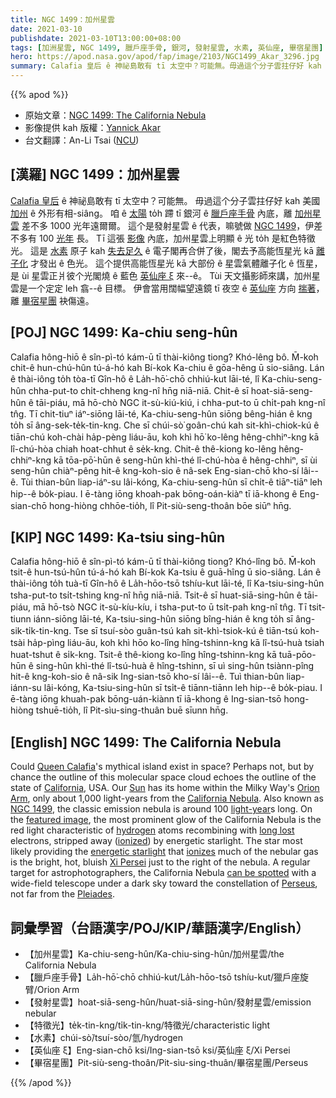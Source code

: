 ```yaml
---
title: NGC 1499：加州星雲
date: 2021-03-10
publishdate: 2021-03-10T13:00:00+08:00
tags: [加洲星雲, NGC 1499, 臘戶座手骨, 銀河, 發射星雲, 水素, 英仙座, 畢宿星團]
hero: https://apod.nasa.gov/apod/fap/image/2103/NGC1499_Akar_3296.jpg
summary: Calafia 皇后 ê 神祕島敢有 tī 太空中？可能無。毋過這个分子雲拄仔好 kah 美國加州 ê 外形有相-siâng。咱 ê 太陽 to̍h 蹛 tī 銀河 ê 臘戶座手骨內底，離加州星雲差不多 1000 光年遠爾爾。
---
```


{{% apod %}}

- 原始文章：[NGC 1499: The California Nebula](https://apod.nasa.gov/apod/ap210310.html)
- 影像提供 kah 版權：[Yannick Akar](https://www.instagram.com/dotexplore/)
- 台文翻譯：An-Li Tsai ([NCU](https://www.astro.ncu.edu.tw))

## [漢羅] NGC 1499：加州星雲
[Calafia 皇后][Queen Calafia] ê 神祕島敢有 tī 太空中？可能無。
毋過這个分子雲拄仔好 kah 美國 [加州][California] ê 外形有相-siâng。
咱 ê [太陽][Sun] to̍h 蹛 tī 銀河 ê [臘戶座手骨][Orion Arm] 內底，離 [加州星雲][California Nebula] 差不多 1000 光年遠爾爾。
這个是發射星雲 ê 代表，嘛號做 [NGC 1499][NGC 1499]，伊差不多有 100 [光年][light-year] 長。
Tī 這張 [影像][featured image] 內底，加州星雲上明顯 ê 光 to̍h 是紅色特徵光。
這是 [水素][hydrogen] 原子 kah [失去足久][long lost] ê 電子閣再合併了後，閣去予高能恆星光 kā [離子化][ionized] 才發出 ê 色光。
這个提供高能恆星光 kā 大部份 ê 星雲氣體離子化 ê 恆星，是 ùi 星雲正爿彼个光閣燒 ê 藍色 [英仙座 ξ][Xi Persei] 來--ê。
Tùi 天文攝影師來講，加州星雲是一个定定 leh 翕--ê 目標。
伊會當用闊幅望遠鏡 tī 夜空 ê [英仙座][Perseus] 方向 [揣著][can be spotted]，離 [畢宿星團][Pleiades] 袂傷遠。

## [POJ] NGC 1499: Ka-chiu seng-hûn
Calafia hông-hiō ê sîn-pì-tó kám-ū tī thài-kiông tiong? Khó-lêng bô.
M̄-koh chit-ê hun-chú-hûn tú-á-hó kah Bí-kok Ka-chiu ê gōa-hêng ū sio-siâng.
Lán ê thài-iông to̍h tòa-tī Gîn-hô ê La̍h-hō͘-chō chhiú-kut lāi-té, lî Ka-chiu-seng-hûn chha-put-to chi̍t-chheng kng-nî hn̄g niā-niā.
Chit-ê sī hoat-siā-seng-hûn ê tāi-piáu, mā hō-chò NGC it-sù-kiú-kiú, i chha-put-to ū chi̍t-pah kng-nî tn̂g.
Tī chit-tiuⁿ iáⁿ-siōng lāi-té, Ka-chiu-seng-hûn siōng bêng-hián ê kng to̍h sī âng-sek-te̍k-tin-kng.
Che sī chúi-sò͘ goân-chú kah sit-khì-chiok-kú ê tiān-chú koh-chài ha̍p-pèng liáu-āu, koh khì hō͘ ko-lêng hêng-chhiⁿ-kng kā lî-chú-hòa chiah hoat-chhut ê se̍k-kng.
Chit-ê thê-kiong ko-lêng hêng-chhiⁿ-kng kā tōa-pō͘-hūn ê seng-hûn khì-thé lî-chú-hòa ê hêng-chhiⁿ, sī ùi seng-hûn chiàⁿ-pêng hit-ê kng-koh-sio ê nâ-sek Eng-sian-chō kho-sí lâi--ê.
Tùi thian-bûn liap-iáⁿ-su lâi-kóng, Ka-chiu-seng-hûn sī chi̍t-ê tiāⁿ-tiāⁿ leh hip--ê bo̍k-piau.
I ē-tàng iōng khoah-pak bōng-oán-kiàⁿ tī iā-khong ê Eng-sian-chō hong-hiòng chhōe-tio̍h, lî Pit-siù-seng-thoân bōe siūⁿ hn̄g.

## [KIP] NGC 1499: Ka-tsiu sing-hûn
Calafia hông-hiō ê sîn-pì-tó kám-ū tī thài-kiông tiong? Khó-lîng bô.
M̄-koh tsit-ê hun-tsú-hûn tú-á-hó kah Bí-kok Ka-tsiu ê guā-hîng ū sio-siâng.
Lán ê thài-iông to̍h tuà-tī Gîn-hô ê La̍h-hōo-tsō tshíu-kut lāi-té, lî Ka-tsiu-sing-hûn tsha-put-to tsi̍t-tshing kng-nî hn̄g niā-niā.
Tsit-ê sī huat-siā-sing-hûn ê tāi-piáu, mā hō-tsò NGC it-sù-kíu-kíu, i tsha-put-to ū tsi̍t-pah kng-nî tn̂g.
Tī tsit-tiunn iánn-siōng lāi-té, Ka-tsiu-sing-hûn siōng bîng-hián ê kng to̍h sī âng-sik-ti̍k-tin-kng.
Tse sī tsuí-sòo guân-tsú kah sit-khì-tsiok-kú ê tiān-tsú koh-tsài ha̍p-pìng liáu-āu, koh khì hōo ko-lîng hîng-tshinn-kng kā lî-tsú-huà tsiah huat-tshut ê si̍k-kng.
Tsit-ê thê-kiong ko-lîng hîng-tshinn-kng kā tuā-pōo-hūn ê sing-hûn khì-thé lî-tsú-huà ê hîng-tshinn, sī uì sing-hûn tsiànn-pîng hit-ê kng-koh-sio ê nâ-sik Ing-sian-tsō kho-sí lâi--ê.
Tuì thian-bûn liap-iánn-su lâi-kóng, Ka-tsiu-sing-hûn sī tsi̍t-ê tiānn-tiānn leh hip--ê bo̍k-piau.
I ē-tàng iōng khuah-pak bōng-uán-kiànn tī iā-khong ê Ing-sian-tsō hong-hiòng tshuē-tio̍h, lî Pit-sìu-sing-thuân buē sīunn hn̄g.

## [English] NGC 1499: The California Nebula
Could [Queen Calafia][Queen Calafia]'s mythical island exist in space? Perhaps not, but by chance the outline of this molecular space cloud echoes the outline of the state of [California][California], USA. Our [Sun][Sun] has its home within the Milky Way's [Orion Arm][Orion Arm], only about 1,000 light-years from the [California Nebula][California Nebula]. Also known as [NGC 1499][NGC 1499], the classic emission nebula is around 100 [light-year][light-year]s long. On the [featured image][featured image], the most prominent glow of the California Nebula is the red light characteristic of [hydrogen][hydrogen] atoms recombining with [long lost][long lost] electrons, stripped away ([ionized][ionized]) by energetic starlight. The star most likely providing the [energetic starlight][energetic starlight] that [ionizes][ionizes] much of the nebular gas is the bright, hot, bluish [Xi Persei][Xi Persei] just to the right of the nebula. A regular target for astrophotographers, the California Nebula [can be spotted][can be spotted] with a wide-field telescope under a dark sky toward the constellation of [Perseus][Perseus], not far from the [Pleiades][Pleiades].

## 詞彙學習（台語漢字/POJ/KIP/華語漢字/English）

- 【加州星雲】Ka-chiu-seng-hûn/Ka-chiu-sing-hûn/加州星雲/the California Nebula
- 【臘戶座手骨】La̍h-hō͘-chō chhiú-kut/La̍h-hōo-tsō tshíu-kut/獵戶座旋臂/Orion Arm
- 【發射星雲】hoat-siā-seng-hûn/huat-siā-sing-hûn/發射星雲/emission nebular
- 【特徵光】te̍k-tin-kng/ti̍k-tin-kng/特徵光/characteristic light
- 【水素】chúi-sò͘/tsuí-sòo/氫/hydrogen
- 【英仙座 ξ】Eng-sian-chō ksi/Ing-sian-tsō ksi/英仙座 ξ/Xi Persei
- 【畢宿星團】Pit-siù-seng-thoân/Pit-sìu-sing-thuân/畢宿星團/Perseus


{{% /apod %}}

[Queen Calafia]: https://en.wikipedia.org/wiki/Calafia
[California]: http://en.wikipedia.org/wiki/California
[Sun]: https://apod.nasa.gov/apod/ap140506.html
[Orion Arm]: http://www.atlasoftheuniverse.com/5000lys.html
[California Nebula]: https://en.wikipedia.org/wiki/California_Nebula
[NGC 1499]: http://spider.seds.org/spider/Misc/n1499.html
[light-year]: https://starchild.gsfc.nasa.gov/docs/StarChild/questions/question19.html
[featured image]: https://www.instagram.com/p/CK9TQ73pOy4/
[hydrogen]: https://periodic.lanl.gov/1.shtml
[long lost]: https://apod.nasa.gov/apod/fap/lib/lament.html
[ionized]: https://energyeducation.ca/wiki/images/3/3d/IONIZATION.png
[energetic starlight]: https://science.nasa.gov/ems/10_ultravioletwaves
[ionizes]: https://spaceplace.nasa.gov/ion-balloons/en/
[Xi Persei]: https://en.wikipedia.org/wiki/Xi_Persei
[can be spotted]: https://apod.nasa.gov/apod/ap090411.html
[Perseus]: https://en.wikipedia.org/wiki/Perseus_%28constellation%29
[Pleiades]: https://apod.nasa.gov/apod/ap131122.html
